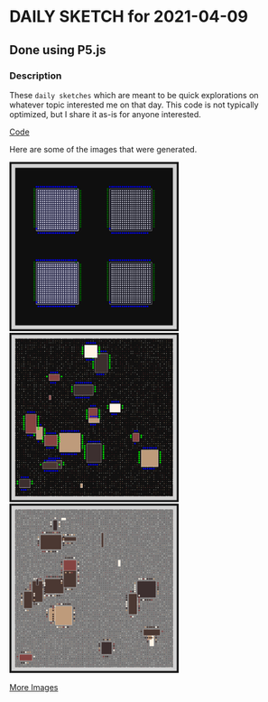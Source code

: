 # DAILY SKETCH for 2021-04-09

## Done using P5.js

### Description

These `daily sketches` which are meant to be quick explorations     on whatever topic interested me on that day. This code is not typically optimized, but I share it as-is     for anyone interested.

[Code](2021-04-09) 

Here are some of the images that were generated.

<img src = 'images/keep_2021-04-10-08-26-04.png' width = '300'> 
<img src = 'images/keep_2021-04-10-10-32-07.png' width = '300'> 
<img src = 'images/keep_2021-04-10-10-34-36.png' width = '300'> 


[More Images](2021-04-09/images) 

